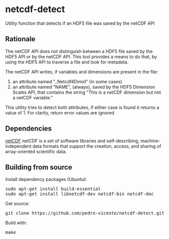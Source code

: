 # netcdf-detect
Utility function that detects if an HDF5 file was saved by the netCDF API

Rationale
------------
The netCDF API does not distinguish between a HDF5 file saved by the HDF5 API
or by the netCDF API. This tool provides a means to do that, by using
the HDF5 API to traverse a file and look for metadata.

The netCDF API writes, if variables and dimensions are present in the file:
1) an attribute named "_Netcdf4Dimid" (in some cases)
2) an attribute named "NAME", (always), saved by the HDF5 Dimension Scales API,
that contains the string "This is a netCDF dimension but not a netCDF variable."

This utility tries to detect both attributes, if either case is found it returns a value of 1.
For clarity, return error values are ignored

Dependencies
------------

[netCDF](http://www.unidata.ucar.edu/software/netcdf)
netCDF is a set of software libraries and self-describing, 
machine-independent data formats that support the creation, 
access, and sharing of array-oriented scientific data.
<br /> 

Building from source
------------

Install dependency packages (Ubuntu):
<pre>
sudo apt-get install build-essential
sudo apt-get install libnetcdf-dev netcdf-bin netcdf-doc
</pre>

Get source:
<pre>
git clone https://github.com/pedro-vicente/netcdf-detect.git
</pre>

Build with:
<pre>
make
</pre>

